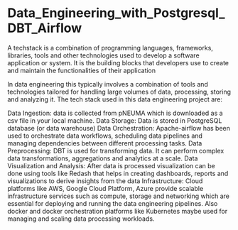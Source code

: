 # Data_Engineering_with_Postgresql_DBT_Airflow

A techstack is a combination of programming languages, frameworks, libraries, tools and other technologies used to develop a software application or system. It is the building blocks that developers use to create and maintain the functionalities of their application

In data engineering this typically involves a combination of tools and technologies tailored for handling large volumes of data, processing, storing and analyzing it. The tech stack used in this data engineering project are:


Data Ingestion: data is collected from pNEUMA  which is downloaded as a csv file in your local machine.
Data Storage: Data is stored in PostgreSQL database (or data warehouse) 
Data Orchestration: Apache-airflow has been used to orchestrate data workflows, scheduling data pipelines and managing dependencies between different processing tasks.
Data Preprocessing: DBT is used for transforming data. It can perform complex data transformations, aggregations and analytics at a scale.
Data Visualization and Analysis: After data is processed visualization can be done using tools like Redash that helps in creating dashboards, reports and visualizations to derive insights from the data
Infrastructure: Cloud platforms like AWS, Google Cloud Platform, Azure provide scalable infrastructure services such as compute, storage and networking which are essential for deploying and running the data engineering pipelines. Also docker and docker orchestration platforms like Kubernetes maybe used for managing and scaling data processing workloads.
